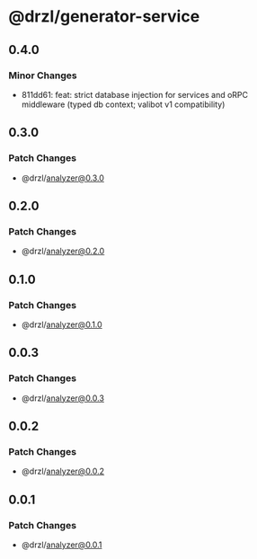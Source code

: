 # @drzl/generator-service

## 0.4.0

### Minor Changes

- 811dd61: feat: strict database injection for services and oRPC middleware (typed db context; valibot v1 compatibility)

## 0.3.0

### Patch Changes

- @drzl/analyzer@0.3.0

## 0.2.0

### Patch Changes

- @drzl/analyzer@0.2.0

## 0.1.0

### Patch Changes

- @drzl/analyzer@0.1.0

## 0.0.3

### Patch Changes

- @drzl/analyzer@0.0.3

## 0.0.2

### Patch Changes

- @drzl/analyzer@0.0.2

## 0.0.1

### Patch Changes

- @drzl/analyzer@0.0.1
